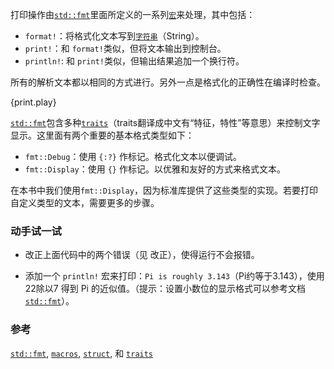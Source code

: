 打印操作由[`std::fmt`][fmt]里面所定义的一系列[`宏`][macros]来处理，其中包括：

* `format!`：将格式化文本写到[`字符串`][string]（String）。
* `print!`：和 `format!`类似，但将文本输出到控制台。
* `println!`: 和 `print!`类似，但输出结果追加一个换行符。

所有的解析文本都以相同的方式进行。另外一点是格式化的正确性在编译时检查。

{print.play}

[`std::fmt`][fmt]包含多种[`traits`][traits]（traits翻译成中文有“特征，特性”等意思）来控制文字显示。这里面有两个重要的基本格式类型如下：

* `fmt::Debug`：使用 `{:?}` 作标记。格式化文本以便调试。
* `fmt::Display`：使用 `{}` 作标记。以优雅和友好的方式来格式文本。

在本书中我们使用`fmt::Display`，因为标准库提供了这些类型的实现。若要打印自定义类型的文本，需要更多的步骤。

### 动手试一试

 * 改正上面代码中的两个错误（见 改正），使得运行不会报错。

 * 添加一个 `println!` 宏来打印：`Pi is roughly 3.143`（Pi约等于3.143），使用22除以7
 得到 Pi 的近似值。（提示：设置小数位的显示格式可以参考文档[`std::fmt`][fmt]）。

### 参考

[`std::fmt`][fmt], [`macros`][macros], [`struct`][structs],
和 [`traits`][traits]

[fmt]: http://doc.rust-lang.org/std/fmt/
[macros]: /macros.html
[string]: /std/str.html
[structs]: /custom_types/structs.html
[traits]: /trait.html
